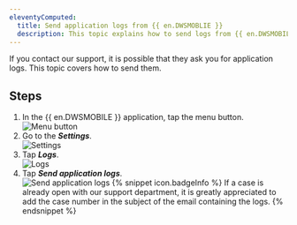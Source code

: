 ```yaml
---
eleventyComputed:
  title: Send application logs from {{ en.DWSMOBLIE }}
  description: This topic explains how to send logs from {{ en.DWSMOBILE }}.
---
```

If you contact our support, it is possible that they ask you for application logs. This topic covers how to send them.

## Steps
1. In the {{ en.DWSMOBILE }} application, tap the menu button.  
![Menu button](https://webdevolutions.azureedge.net/docs/en/kb/KB0133.png)
1. Go to the ***Settings***.  
![Settings](https://webdevolutions.azureedge.net/docs/en/kb/KB0134.png)
1. Tap ***Logs***.  
![Logs](https://webdevolutions.azureedge.net/docs/en/kb/KB0135.png)
1. Tap ***Send application logs***.  
![Send application logs](https://webdevolutions.azureedge.net/docs/en/kb/KB0136.png)
   {% snippet icon.badgeInfo %}
   If a case is already open with our support department, it is greatly appreciated to add the case number in the subject of the email containing the logs.
   {% endsnippet %}  

